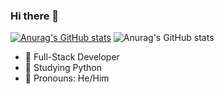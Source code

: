 ### Hi there 👋

[![Anurag's GitHub stats](https://github-readme-stats.vercel.app/apiwilliemoliveiraa=anuraghazra)](https://github.com/anuraghazra/github-readme-stats)
![Anurag's GitHub stats](https://github-readme-stats.vercel.app/apiwilliemoliveiraa=anuraghazra&count_private=true)

- 🔭 Full-Stack Developer
- 🌱 Studying Python
- 👯 Pronouns: He/Him
